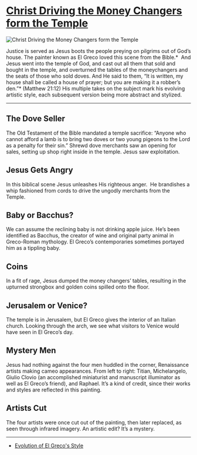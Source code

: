 # [Christ Driving the Money Changers form the Temple](http://artsmia.github.io/griot/#/o/278)
![Christ Driving the Money Changers form the Temple](http://api.artsmia.org/images/278/large.jpg)

Justice is served as Jesus boots the people preying on pilgrims out of God’s house. The painter known as El Greco loved this scene from the Bible.*  And Jesus went into the temple of God, and cast out all them that sold and bought in the temple, and overturned the tables of the moneychangers and the seats of those who sold doves. And He said to them, “It is written, my house shall be called a house of prayer; but you are making it a robber’s den.”* (Matthew 21:12) His multiple takes on the subject mark his evolving artistic style, each subsequent version being more abstract and stylized.

---

## The Dove Seller

The Old Testament of the Bible mandated a temple sacrifice: “Anyone who cannot afford a lamb is to bring two doves or two young pigeons to the Lord as a penalty for their sin.” Shrewd dove merchants saw an opening for sales, setting up shop right inside in the temple. Jesus saw exploitation.

## Jesus Gets Angry

In this biblical scene Jesus unleashes His righteous anger.  He brandishes a whip fashioned from cords to drive the ungodly merchants from the Temple. 

## Baby or Bacchus?

We can assume the reclining baby is not drinking apple juice. He’s been identified as Bacchus, the creator of wine and original party animal in Greco-Roman mythology. El Greco’s contemporaries sometimes portayed him as a tippling baby.

## Coins

In a fit of rage, Jesus dumped the money changers’ tables, resulting in the upturned strongbox and golden coins spilled onto the floor.

## Jerusalem or Venice?

The temple is in Jerusalem, but El Greco gives the interior of an Italian church. Looking through the arch, we see what visitors to Venice would have seen in El Greco’s day.  

## Mystery Men

Jesus had nothing against the four men huddled in the corner, Renaissance artists making cameo appearances. From left to right: Titian, Michelangelo, Giulio Clovio (an accomplished miniaturist and manuscript illuminator as well as El Greco’s friend), and Raphael. It’s a kind of credit, since their works and styles are reflected in this painting.

## Artists Cut

The four artists were once cut out of the painting, then later replaced, as seen through infrared imagery. An artistic edit? It’s a mystery.

---

* [Evolution of El Greco's Style](../stories/evolution-of-el-greco-s-style.md)
